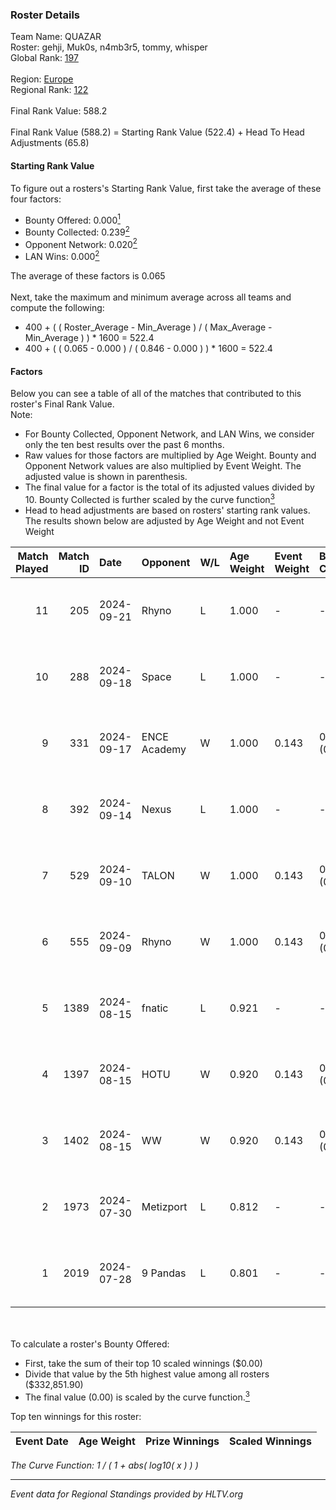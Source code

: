 ### Roster Details<br />
Team Name: QUAZAR<br />
Roster: gehji, Muk0s, n4mb3r5, tommy, whisper<br />
Global Rank: [197](../../standings_global_2024_09_26.md)<br />
<br />
Region: [Europe]( ../../standings_europe_2024_09_26.md)<br />
Regional Rank: [122]( ../../standings_europe_2024_09_26.md)<br />
<br />
Final Rank Value:  588.2<br />
<br />
Final Rank Value (588.2) = Starting Rank Value (522.4) + Head To Head Adjustments (65.8)<br />

#### Starting Rank Value<br />
To figure out a rosters's Starting Rank Value, first take the average of these four factors:<br />
- Bounty Offered: 0.000[<sup>1</sup>](#table2)
- Bounty Collected: 0.239[<sup>2</sup>](#table1)
- Opponent Network: 0.020[<sup>2</sup>](#table1)
- LAN Wins: 0.000[<sup>2</sup>](#table1)

The average of these factors is 0.065<br />
<br />
Next, take the maximum and minimum average across all teams and compute the following:<br />
- 400 + ( ( Roster_Average - Min_Average ) / ( Max_Average - Min_Average ) ) * 1600 = 522.4
- 400 + ( ( 0.065 - 0.000 ) / ( 0.846 - 0.000 ) ) * 1600 = 522.4


#### Factors<br />
Below you can see a table of all of the matches that contributed to this roster's Final Rank Value.<br />
Note:<br />

- For Bounty Collected, Opponent Network, and LAN Wins, we consider only the ten best results over the past 6 months.
- Raw values for those factors are multiplied by Age Weight. Bounty and Opponent Network values are also multiplied by Event Weight. The adjusted value is shown in parenthesis.
- The final value for a factor is the total of its adjusted values divided by 10. Bounty Collected is further scaled by the curve function[<sup>3</sup>](#curveFunction)
- Head to head adjustments are based on rosters' starting rank values. The results shown below are adjusted by Age Weight and not Event Weight
<span id="table1"></span><br />


| Match Played | Match ID | Date       | Opponent     | W/L | Age Weight | Event Weight | Bounty Collected | Opponent Network | LAN Wins  | H2H Adj. | Roster                                |
| -: | -: | :- | :- | :- | :- | :- | :- | :- | :- | -: | :- |
|           11 |      205 | 2024-09-21 | Rhyno        | L   | 1.000      | -            | -                | -                | -         |    -7.82 | gehji, Muk0s, n4mb3r5, tommy, whisper |
|           10 |      288 | 2024-09-18 | Space        | L   | 1.000      | -            | -                | -                | -         |   -10.16 | gehji, Muk0s, n4mb3r5, tommy, whisper |
|            9 |      331 | 2024-09-17 | ENCE Academy | W   | 1.000      | 0.143        | 0.001 (0.000)    | 0.134 (0.019)    | 0 (0.000) |    16.52 | gehji, Muk0s, n4mb3r5, tommy, whisper |
|            8 |      392 | 2024-09-14 | Nexus        | L   | 1.000      | -            | -                | -                | -         |    -8.90 | gehji, Muk0s, n4mb3r5, tommy, whisper |
|            7 |      529 | 2024-09-10 | TALON        | W   | 1.000      | 0.143        | 0.000 (0.000)    | 0.330 (0.047)    | 0 (0.000) |    19.63 | gehji, Muk0s, n4mb3r5, tommy, whisper |
|            6 |      555 | 2024-09-09 | Rhyno        | W   | 1.000      | 0.143        | 0.039 (0.006)    | 0.504 (0.072)    | 0 (0.000) |    25.57 | gehji, Muk0s, n4mb3r5, tommy, whisper |
|            5 |     1389 | 2024-08-15 | fnatic       | L   | 0.921      | -            | -                | -                | -         |    -0.49 | gehji, Muk0s, n4mb3r5, tommy, whisper |
|            4 |     1397 | 2024-08-15 | HOTU         | W   | 0.920      | 0.143        | 0.006 (0.001)    | 0.317 (0.042)    | 0 (0.000) |    22.84 | gehji, Muk0s, n4mb3r5, tommy, whisper |
|            3 |     1402 | 2024-08-15 | WW           | W   | 0.920      | 0.143        | 0.000 (0.000)    | 0.152 (0.020)    | 0 (0.000) |    13.39 | gehji, Muk0s, n4mb3r5, tommy, whisper |
|            2 |     1973 | 2024-07-30 | Metizport    | L   | 0.812      | -            | -                | -                | -         |    -3.27 | gehji, Muk0s, n4mb3r5, tommy, whisper |
|            1 |     2019 | 2024-07-28 | 9 Pandas     | L   | 0.801      | -            | -                | -                | -         |    -1.46 | gehji, Muk0s, n4mb3r5, tommy, whisper |

<br />
<span id="table2"></span><br />
To calculate a roster's Bounty Offered:<br />

- First, take the sum of their top 10 scaled winnings ($0.00)
- Divide that value by the 5th highest value among all rosters ($332,851.90)
- The final value (0.00) is scaled by the curve function.[<sup>3</sup>](#curveFunction)

Top ten winnings for this roster:<br />

| Event Date | Age Weight | Prize Winnings | Scaled Winnings |
| :- | -: | :- | :- |


<span id="curveFunction"></span>_The Curve Function: 1 / ( 1 + abs( log10( x ) ) )_<br />

---
_Event data for Regional Standings provided by HLTV.org_<br />

